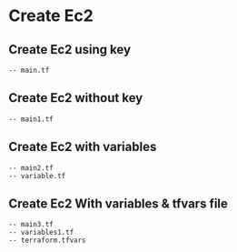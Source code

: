# Create Ec2

## Create Ec2 using key 
    -- main.tf

## Create Ec2 without key 
    -- main1.tf

## Create Ec2 with variables 
    -- main2.tf
    -- variable.tf

## Create Ec2 With variables & tfvars file 
    -- main3.tf
    -- variables1.tf
    -- terraform.tfvars